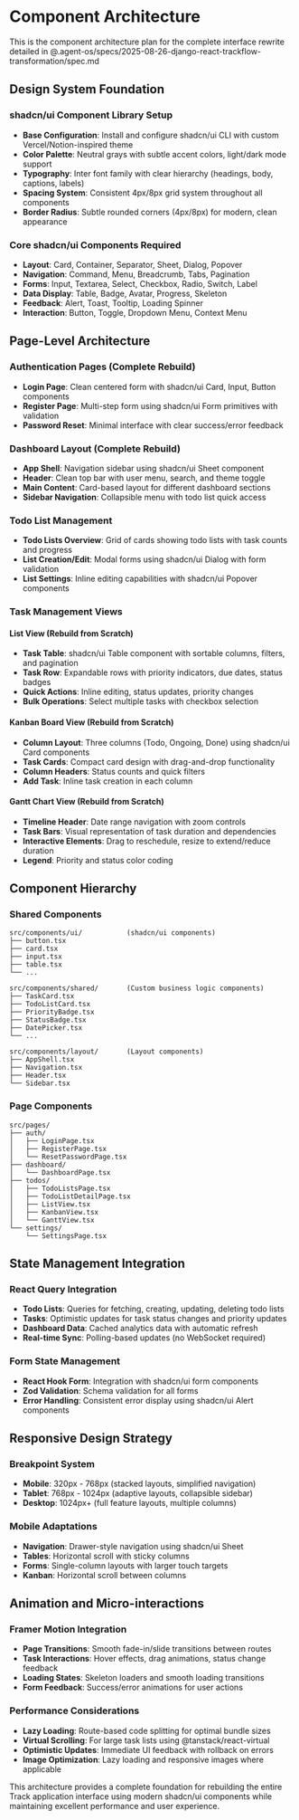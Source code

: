 # Component Architecture

This is the component architecture plan for the complete interface rewrite detailed in @.agent-os/specs/2025-08-26-django-react-trackflow-transformation/spec.md

## Design System Foundation

### shadcn/ui Component Library Setup
- **Base Configuration**: Install and configure shadcn/ui CLI with custom Vercel/Notion-inspired theme
- **Color Palette**: Neutral grays with subtle accent colors, light/dark mode support
- **Typography**: Inter font family with clear hierarchy (headings, body, captions, labels)
- **Spacing System**: Consistent 4px/8px grid system throughout all components
- **Border Radius**: Subtle rounded corners (4px/8px) for modern, clean appearance

### Core shadcn/ui Components Required
- **Layout**: Card, Container, Separator, Sheet, Dialog, Popover
- **Navigation**: Command, Menu, Breadcrumb, Tabs, Pagination
- **Forms**: Input, Textarea, Select, Checkbox, Radio, Switch, Label
- **Data Display**: Table, Badge, Avatar, Progress, Skeleton
- **Feedback**: Alert, Toast, Tooltip, Loading Spinner
- **Interaction**: Button, Toggle, Dropdown Menu, Context Menu

## Page-Level Architecture

### Authentication Pages (Complete Rebuild)
- **Login Page**: Clean centered form with shadcn/ui Card, Input, Button components
- **Register Page**: Multi-step form using shadcn/ui Form primitives with validation
- **Password Reset**: Minimal interface with clear success/error feedback

### Dashboard Layout (Complete Rebuild)
- **App Shell**: Navigation sidebar using shadcn/ui Sheet component
- **Header**: Clean top bar with user menu, search, and theme toggle
- **Main Content**: Card-based layout for different dashboard sections
- **Sidebar Navigation**: Collapsible menu with todo list quick access

### Todo List Management
- **Todo Lists Overview**: Grid of cards showing todo lists with task counts and progress
- **List Creation/Edit**: Modal forms using shadcn/ui Dialog with form validation
- **List Settings**: Inline editing capabilities with shadcn/ui Popover components

### Task Management Views

#### List View (Rebuild from Scratch)
- **Task Table**: shadcn/ui Table component with sortable columns, filters, and pagination
- **Task Row**: Expandable rows with priority indicators, due dates, status badges
- **Quick Actions**: Inline editing, status updates, priority changes
- **Bulk Operations**: Select multiple tasks with checkbox selection

#### Kanban Board View (Rebuild from Scratch)  
- **Column Layout**: Three columns (Todo, Ongoing, Done) using shadcn/ui Card components
- **Task Cards**: Compact card design with drag-and-drop functionality
- **Column Headers**: Status counts and quick filters
- **Add Task**: Inline task creation in each column

#### Gantt Chart View (Rebuild from Scratch)
- **Timeline Header**: Date range navigation with zoom controls
- **Task Bars**: Visual representation of task duration and dependencies
- **Interactive Elements**: Drag to reschedule, resize to extend/reduce duration
- **Legend**: Priority and status color coding

## Component Hierarchy

### Shared Components
```
src/components/ui/           (shadcn/ui components)
├── button.tsx
├── card.tsx  
├── input.tsx
├── table.tsx
└── ...

src/components/shared/       (Custom business logic components)
├── TaskCard.tsx
├── TodoListCard.tsx
├── PriorityBadge.tsx
├── StatusBadge.tsx
├── DatePicker.tsx
└── ...

src/components/layout/       (Layout components)
├── AppShell.tsx
├── Navigation.tsx
├── Header.tsx
└── Sidebar.tsx
```

### Page Components
```
src/pages/
├── auth/
│   ├── LoginPage.tsx
│   ├── RegisterPage.tsx
│   └── ResetPasswordPage.tsx
├── dashboard/
│   └── DashboardPage.tsx
├── todos/
│   ├── TodoListsPage.tsx
│   ├── TodoListDetailPage.tsx
│   ├── ListView.tsx
│   ├── KanbanView.tsx
│   └── GanttView.tsx
└── settings/
    └── SettingsPage.tsx
```

## State Management Integration

### React Query Integration
- **Todo Lists**: Queries for fetching, creating, updating, deleting todo lists
- **Tasks**: Optimistic updates for task status changes and priority updates
- **Dashboard Data**: Cached analytics data with automatic refresh
- **Real-time Sync**: Polling-based updates (no WebSocket required)

### Form State Management
- **React Hook Form**: Integration with shadcn/ui form components
- **Zod Validation**: Schema validation for all forms
- **Error Handling**: Consistent error display using shadcn/ui Alert components

## Responsive Design Strategy

### Breakpoint System
- **Mobile**: 320px - 768px (stacked layouts, simplified navigation)
- **Tablet**: 768px - 1024px (adaptive layouts, collapsible sidebar)
- **Desktop**: 1024px+ (full feature layouts, multiple columns)

### Mobile Adaptations
- **Navigation**: Drawer-style navigation using shadcn/ui Sheet
- **Tables**: Horizontal scroll with sticky columns
- **Forms**: Single-column layouts with larger touch targets
- **Kanban**: Horizontal scroll between columns

## Animation and Micro-interactions

### Framer Motion Integration
- **Page Transitions**: Smooth fade-in/slide transitions between routes
- **Task Interactions**: Hover effects, drag animations, status change feedback
- **Loading States**: Skeleton loaders and smooth loading transitions
- **Form Feedback**: Success/error animations for user actions

### Performance Considerations
- **Lazy Loading**: Route-based code splitting for optimal bundle sizes
- **Virtual Scrolling**: For large task lists using @tanstack/react-virtual
- **Optimistic Updates**: Immediate UI feedback with rollback on errors
- **Image Optimization**: Lazy loading and responsive images where applicable

This architecture provides a complete foundation for rebuilding the entire Track application interface using modern shadcn/ui components while maintaining excellent performance and user experience.